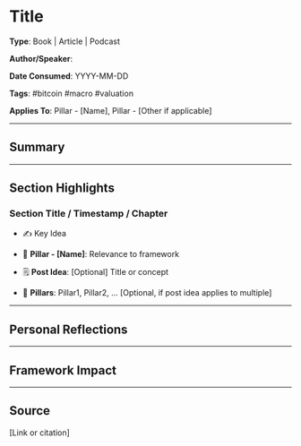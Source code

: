 <!-- markdownlint-disable MD013 -->
# Title  
<!-- The full title of the source (book, article, podcast episode, etc.) -->

**Type**: Book | Article | Podcast  
<!-- Select the type of source for classification -->

**Author/Speaker**:  
<!-- Name(s) of the author(s) or speaker(s); helps with attribution and filtering -->

**Date Consumed**: YYYY-MM-DD  
<!-- The date you read, listened, or watched it — useful for chronological review -->

**Tags**: #bitcoin #macro #valuation  
<!-- Thematic hashtags that describe the topic — used for filtering, sorting, and trend analysis -->

**Applies To**: Pillar - [Name], Pillar - [Other if applicable]  
<!-- Which strategic pillars this source contributes to — helps with organizing insights within the framework -->
---

## Summary  
<!-- A concise summary of the whole piece. Capture the big ideas, main thesis, or core argument.
     Think of this as your TL;DR or what you'd tell someone in one paragraph. -->
---

## Section Highlights  

### Section Title / Timestamp / Chapter  
<!-- Use this line to organize your highlights by structure: e.g., a podcast timestamp, article section, or book chapter -->

- ✍️ Key Idea  
  <!-- A specific idea, quote, or claim from the section — your distilled capture -->

- 📌 **Pillar - [Name]**: Relevance to framework  
  <!-- Explain how this idea ties to a specific strategic pillar — why it matters in your framework -->

- 🗒 **Post Idea**: [Optional] Title or concept  
  <!-- A content idea sparked by this section — optional, but helps identify blog-worthy insights -->

- 🔗 **Pillars**: Pillar1, Pillar2, ... [Optional, if post idea applies to multiple]  
  <!-- If the post idea relates to more than one pillar, list them here for the auto-summarizer -->

---

## Personal Reflections  
<!-- Your take — do you agree? How does it resonate with your thinking?
     This is where you interpret or critique the source based on your perspective. -->
---

## Framework Impact  
<!-- Actionable insights: What do you want to change, add, or emphasize in the Strategic Bitcoin Finance framework?
     This is where source material turns into structural evolution. -->
---

## Source  

[Link or citation]  
<!-- Direct URL or bibliographic reference for the source — useful for reaccessing or sharing -->
